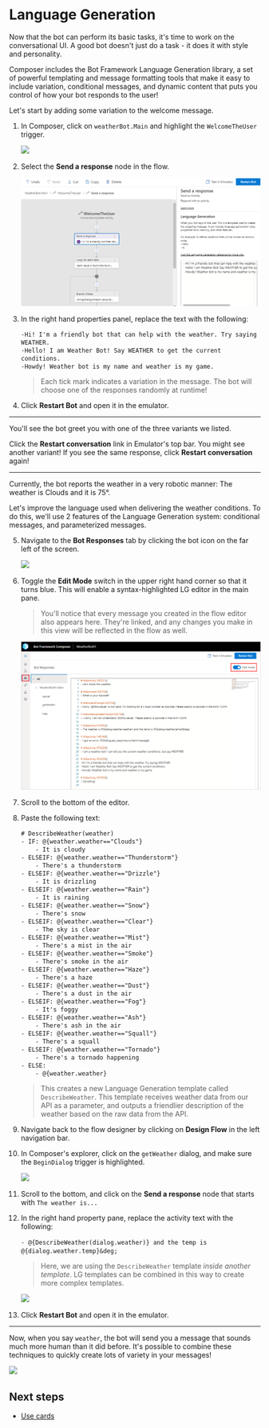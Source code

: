 # Language Generation

Now that the bot can perform its basic tasks, it's time to work on the conversational UI. A good bot doesn't just do a task - it does it with style and personality.

Composer includes the Bot Framework Language Generation library, a set of powerful templating and message formatting tools that make it easy to include variation, conditional messages, and dynamic content that puts you control of how your bot responds to the user!

Let's start by adding some variation to the welcome message.

1. In Composer, click on `weatherBot.Main` and highlight the `WelcomeTheUser` trigger.

   ![](../media/tutorial-weatherbot/05/nav1.png) 

2. Select the **Send a response** node in the flow.

   ![](../media/tutorial-weatherbot/05/lg-1.png)

3. In the right hand properties panel, replace the text with the following:

    ```
    -Hi! I'm a friendly bot that can help with the weather. Try saying WEATHER.
    -Hello! I am Weather Bot! Say WEATHER to get the current conditions.
    -Howdy! Weather bot is my name and weather is my game.
    ```

    > Each tick mark indicates a variation in the message. The bot will choose one of the responses randomly at runtime!

4. Click **Restart Bot** and open it in the emulator.

---

You'll see the bot greet you with one of the three variants we listed. 

Click the **Restart conversation** link in Emulator's top bar. You might see another variant! If you see the same response, click **Restart conversation** again! 

---

Currently, the bot reports the weather in a very robotic manner: The weather is Clouds and it is 75&deg;.

Let's improve the language used when delivering the weather conditions. To do this, we'll use 2 features of the Language Generation system: conditional messages, and parameterized messages.

5. Navigate to the **Bot Responses** tab by clicking the bot icon on the far left of the screen.

   ![](../media/tutorial-weatherbot/05/botsays.png)

6. Toggle the **Edit Mode** switch in the upper right hand corner so that it turns blue.  This will enable a syntax-highlighted LG editor in the main pane.

   > You'll notice that every message you created in the flow editor also appears here. They're linked, and any changes you make in this view will be reflected in the flow as well.

   ![](../media/tutorial-weatherbot/05/editmode.png) 

7. Scroll to the bottom of the editor.
8. Paste the following text:
    ```
    # DescribeWeather(weather)
    - IF: @{weather.weather=="Clouds"}
        - It is cloudy
    - ELSEIF: @{weather.weather=="Thunderstorm"}
        - There's a thunderstorm
    - ELSEIF: @{weather.weather=="Drizzle"}
        - It is drizzling
    - ELSEIF: @{weather.weather=="Rain"}
        - It is raining
    - ELSEIF: @{weather.weather=="Snow"}
        - There's snow
    - ELSEIF: @{weather.weather=="Clear"}
        - The sky is clear
    - ELSEIF: @{weather.weather=="Mist"}
        - There's a mist in the air
    - ELSEIF: @{weather.weather=="Smoke"}
        - There's smoke in the air
    - ELSEIF: @{weather.weather=="Haze"}
        - There's a haze
    - ELSEIF: @{weather.weather=="Dust"}
        - There's a dust in the air
    - ELSEIF: @{weather.weather=="Fog"}
        - It's foggy
    - ELSEIF: @{weather.weather=="Ash"}
        - There's ash in the air
    - ELSEIF: @{weather.weather=="Squall"}
        - There's a squall
    - ELSEIF: @{weather.weather=="Tornado"}
        - There's a tornado happening
    - ELSE:
        - @{weather.weather}
    ```

    > This creates a new Language Generation template called `DescribeWeather`. This template receives weather data from our API as a parameter, and outputs a friendlier 
    description of the weather based on the raw data from the API.

9. Navigate back to the flow designer by clicking on **Design Flow** in the left navigation bar.
10. In Composer's explorer, click on the `getWeather` dialog, and make sure the `BeginDialog` trigger is highlighted.

      ![](../media/tutorial-weatherbot/05/nav2.png)

11. Scroll to the bottom, and click on the **Send a response** node that starts with `The weather is...`
13. In the right hand property pane, replace the activity text with the following:

      `- @{DescribeWeather(dialog.weather)} and the temp is @{dialog.weather.temp}&deg;`

      > Here, we are using the `DescribeWeather` template _inside another template_. LG templates can be combined in this way to create more complex templates.

      ![](../media/tutorial-weatherbot/05/lg-2.png)

14. Click **Restart Bot** and open it in the emulator.

---

Now, when you say `weather`, the bot will send you a message that sounds much more human than it did before. It's possible to combine these techniques to quickly create lots of variety in your messages!

![](../media/tutorial-weatherbot/05/nice-weather.png)

## Next steps
- [Use cards](./bot-tutorial-cards.md)
